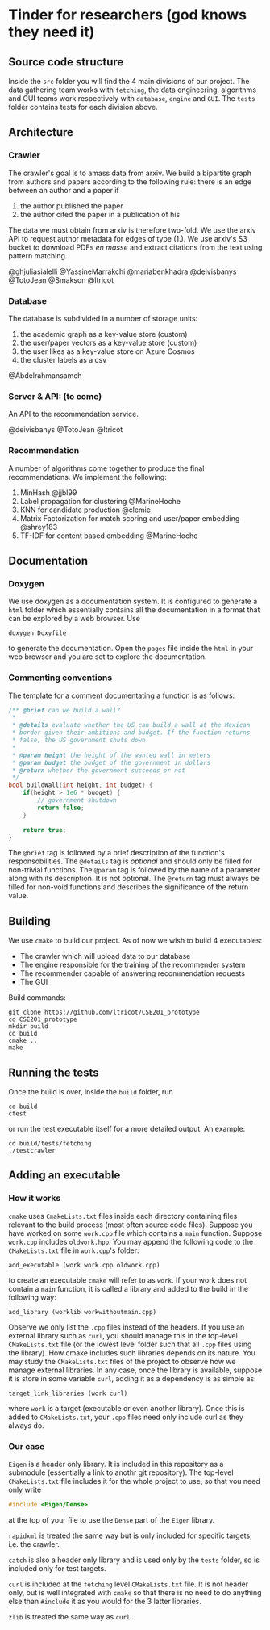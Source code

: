 # Tinder for researchers (god knows they need it)

## Source code structure

Inside the ``src`` folder you will find the 4 main divisions of our project. The data gathering team works with ``fetching``, the data engineering, algorithms and GUI teams work respectively with ``database``, ``engine`` and ``GUI``. The ``tests`` folder contains tests for each division above.

## Architecture

### Crawler

The crawler's goal is to amass data from arxiv. We build a bipartite graph from authors and papers according to the following rule: there is an edge between an author and a paper if
1. the author published the paper
2. the author cited the paper in a publication of his

The data we must obtain from arxiv is therefore two-fold. We use the arxiv API to request author metadata for edges of type (1.). We use arxiv's S3 bucket to download PDFs _en masse_ and extract citations from the text using pattern matching.

@ghjuliasialelli
@YassineMarrakchi
@mariabenkhadra
@deivisbanys
@TotoJean
@Smakson
@ltricot

### Database

The database is subdivided in a number of storage units:
1. the academic graph as a key-value store       (custom)
2. the user/paper vectors as a key-value store (custom)
3. the user likes as a key-value store on Azure Cosmos
4. the cluster labels as a csv

@Abdelrahmansameh

### Server & API: (to come)

An API to the recommendation service.

@deivisbanys
@TotoJean
@ltricot

### Recommendation

A number of algorithms come together to produce the final recommendations. We implement the following:
1. MinHash @jjbl99
2. Label propagation for clustering @MarineHoche
3. KNN for candidate production @clemie
4. Matrix Factorization for match scoring and user/paper embedding @shrey183
5. TF-IDF for content based embedding @MarineHoche

## Documentation

### Doxygen

We use doxygen as a documentation system. It is configured to generate a ``html`` folder which essentially contains all the documentation in a format that can be explored by a web browser. Use
```
doxygen Doxyfile
```

to generate the documentation. Open the ``pages`` file inside the ``html`` in your web browser and you are set to explore the documentation.

### Commenting conventions

The template for a comment documentating a function is as follows:
```cpp
/** @brief can we build a wall?
 * 
 * @details evaluate whether the US can build a wall at the Mexican
 * border given their ambitions and budget. If the function returns
 * false, the US government shuts down.
 * 
 * @param height the height of the wanted wall in meters
 * @param budget the budget of the government in dollars
 * @return whether the government succeeds or not
 */
bool buildWall(int height, int budget) {
    if(height > 1e6 * budget) {
        // government shutdown
        return false;
    }

    return true;
}
```

The ``@brief`` tag is followed by a brief description of the function's responsobilities. The ``@details`` tag is _optional_ and should only be filled for non-trivial functions. The ``@param`` tag is followed by the name of a parameter along with its description. It is not optional. The ``@return`` tag must always be filled for non-void functions and describes the significance of the return value.

## Building

We use ``cmake`` to build our project. As of now we wish to build 4 executables:
- The crawler which will upload data to our database
- The engine responsible for the training of the recommender system
- The recommender capable of answering recommendation requests
- The GUI

Build commands:
```
git clone https://github.com/ltricot/CSE201_prototype
cd CSE201_prototype
mkdir build
cd build
cmake ..
make
```

## Running the tests

Once the build is over, inside the ``build`` folder, run
```
cd build
ctest
```

or run the test executable itself for a more detailed output. An example:
```
cd build/tests/fetching
./testcrawler
```

## Adding an executable

### How it works

``cmake`` uses ``CmakeLists.txt`` files inside each directory containing files relevant to the build process (most often source code files). Suppose you have worked on some ``work.cpp`` file which contains a ``main`` function. Suppose ``work.cpp`` includes ``oldwork.hpp``. You may append the following code to the ``CMakeLists.txt`` file in ``work.cpp``'s folder:
```
add_executable (work work.cpp oldwork.cpp)
```

to create an executable ``cmake`` will refer to as ``work``. If your work does not contain a ``main`` function, it is called a library and added to the build in the following way:
```
add_library (worklib workwithoutmain.cpp)
```

Observe we only list the ``.cpp`` files instead of the headers. If you use an external library such as ``curl``, you should manage this in the top-level ``CMakeLists.txt`` file (or the lowest level folder such that all ``.cpp`` files using the library). How cmake includes such libraries depends on its nature. You may study the ``CMakeLists.txt`` files of the project to observe how we manage external libraries. In any case, once the library is available, suppose it is store in some variable ``curl``, adding it as a dependency is as simple as:
```
target_link_libraries (work curl)
```

where ``work`` is a target (executable or even another library). Once this is added to ``CMakeLists.txt``, your ``.cpp`` files need only include curl as they always do.

### Our case

``Eigen`` is a header only library. It is included in this repository as a submodule (essentially a link to anothr git repository). The top-level ``CMakeLists.txt`` file includes it for the whole project to use, so that you need only write
```cpp
#include <Eigen/Dense>
```
at the top of your file to use the ``Dense`` part of the ``Eigen`` library.

``rapidxml`` is treated the same way but is only included for specific targets, i.e. the crawler.

``catch`` is also a header only library and is used only by the ``tests`` folder, so is included only for test targets.

``curl`` is included at the ``fetching`` level ``CMakeLists.txt`` file. It is not header only, but is well integrated with ``cmake`` so that there is no need to do anything else than ``#include`` it as you would for the 3 latter libraries.

``zlib`` is treated the same way as ``curl``.
